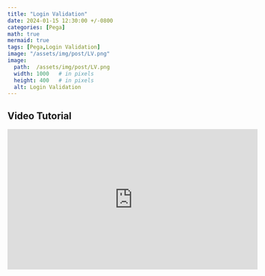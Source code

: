 ```yaml
---
title: "Login Validation"
date: 2024-01-15 12:30:00 +/-0800   
categories: [Pega]
math: true
mermaid: true
tags: [Pega,Login Validation]
image: "/assets/img/post/LV.png"
image:
  path:  /assets/img/post/LV.png
  width: 1000   # in pixels
  height: 400   # in pixels
  alt: Login Validation
---
```

## Video Tutorial

<div style="text-align: center;">
    <iframe width="560" height="315" src="https://www.youtube.com/embed/Q-SyOLMjWG8 " frameborder="0" allowfullscreen></iframe>
</div>



